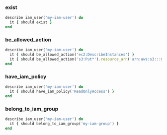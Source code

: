 ### exist

```ruby
describe iam_user('my-iam-user') do
  it { should exist }
end
```

### be_allowed_action

```ruby
describe iam_user('my-iam-user') do
  it { should be_allowed_action('ec2:DescribeInstances') }
  it { should be_allowed_action('s3:Put*').resource_arn('arn:aws:s3:::my-bucket-name/*') }
end
```

### have_iam_policy

```ruby
describe iam_user('my-iam-user') do
  it { should have_iam_policy('ReadOnlyAccess') }
end
```

### belong_to_iam_group

```ruby
describe iam_user('my-iam-user') do
  it { should belong_to_iam_group('my-iam-group') }
end
```
